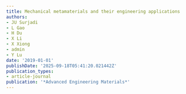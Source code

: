 ```yaml
---
title: Mechanical metamaterials and their engineering applications
authors:
- JU Surjadi
- L Gao
- H Du
- X Li
- X Xiong
- admin
- Y Lu
date: '2019-01-01'
publishDate: '2025-09-18T05:41:20.021442Z'
publication_types:
- article-journal
publication: '*Advanced Engineering Materials*'
---
```

